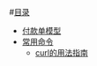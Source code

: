 #[目录]()

* [付款单模型](/works/付款单模型.md)
* [常用命令](/works/常用命令/directory.md)
    * [curl的用法指南](/works/常用命令/curl的用法指南.md)
